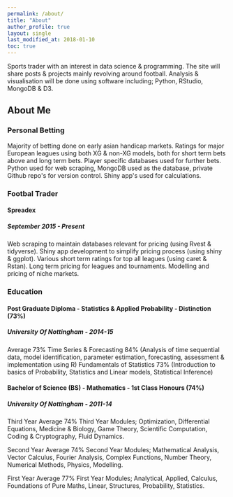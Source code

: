 ```yaml
---
permalink: /about/
title: "About"
author_profile: true
layout: single
last_modified_at: 2018-01-10
toc: true
---
```

Sports trader with an interest in data science & programming.  The site will share posts & projects mainly revolving around football.
Analysis & visualisation will be done using software including;
Python, RStudio, MongoDB & D3.

## About Me
### Personal Betting
Majority of betting done on early asian handicap markets.
Ratings for major European leagues using both XG & non-XG models, both for short term bets above and long term bets.
Player specific databases used for further bets.
Python used for web scraping, MongoDB used as the database, private Github repo's for version control.
Shiny app's used for calculations. 

### Footbal Trader
#### Spreadex
##### September 2015 - Present
Web scraping to maintain databases relevant for pricing (using Rvest & tidyverse).
Shiny app development to simplify pricing process (using shiny & ggplot).
Various short term ratings for top all leagues (using caret & Rstan).
Long term pricing for leagues and tournaments.
Modelling and pricing of niche markets.

### Education
#### Post Graduate Diploma - Statistics & Applied Probability - Distinction (73%)
##### University Of Nottingham - 2014-15
Average 73%
Time Series & Forecasting 84% (Analysis of time sequential data, model identification, parameter estimation, forecasting, assessment & implementation using R)
Fundamentals of Statistics 73% (Introduction to basics of Probability, Statistics and Linear models, Statistical Inference)

#### Bachelor of Science (BS) - Mathematics - 1st Class Honours (74%)
##### University Of Nottingham - 2011-14
Third Year Average 74%
Third Year Modules; Optimization, Differential Equations, Medicine & Biology, Game Theory, Scientific Computation, Coding & Cryptography, Fluid Dynamics.

Second Year Average 74%
Second Year Modules; Mathematical Analysis, Vector Calculus, Fourier Analysis, Complex Functions, Number Theory, Numerical Methods, Physics, Modelling.

First Year Average 77%
First Year Modules; Analytical, Applied, Calculus, Foundations of Pure Maths, Linear, Structures, Probability, Statistics.
